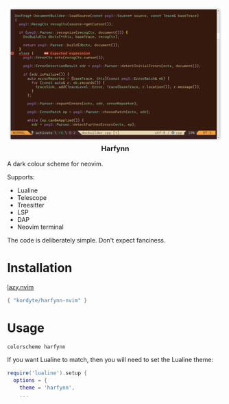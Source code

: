 <h3 align="center">
<img src="https://github.com/kordyte/harfynn-nvim/blob/images/harfynn241007.png" width="800" alt="Screenshot"/><br/>
Harfynn
</h3>

A dark colour scheme for neovim.

Supports:
   * Lualine
   * Telescope
   * Treesitter
   * LSP
   * DAP
   * Neovim terminal

The code is deliberately simple. Don't expect fanciness.

# Installation
[lazy.nvim](https://github.com/folke/lazy.nvim)
```lua
{ "kordyte/harfynn-nvim" }
```

# Usage

```vim
colorscheme harfynn 
```

If you want Lualine to match, then you will need to set the Lualine theme:
```lua
require('lualine').setup {
  options = {
    theme = 'harfynn',
    ...
```
